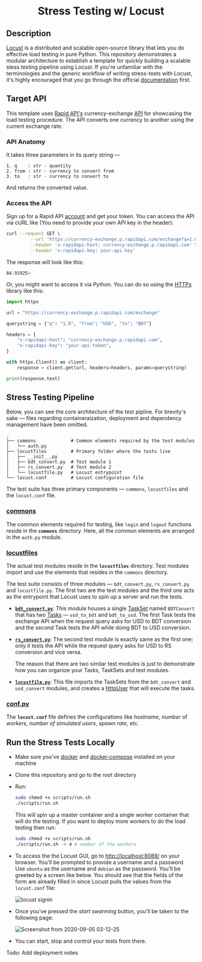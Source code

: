 <div align="center">

# Stress Testing w/ Locust

</div>

## Description

[Locust](https://locust.io/) is a distributed and scalable open-source library that lets you do effective load testing in pure Python. This repository demonstrates a modular architecture to establish a template for quickly building a scalable stess testing pipeline using Locust. If you're unfamiliar with the terminologies and the generic workflow of writing stress-tests with Locust, it's highly encouraged that you go through the official [documentation](https://docs.locust.io/en/stable/) first.

## Target API

This template uses [Rapid API's](https://rapidapi.com/) currency-exchange [API](https://rapidapi.com/fyhao/api/currency-exchange) for showcasing the load testing procedure. The API converts one currency to another using the current exchange rate.

### API Anatomy

It takes three parameters in its query string —
```
1. q    : str - quantity
2. from : str - currency to convert from
3. to   : str - currency to convert to
```

And returns the converted value.


### Access the API

Sign up for a Rapid API [account](https://rapidapi.com/signup) and get your token. You can access the API via cURL like (You need to provide your own API key in the header):

```bash
curl --request GET \
         --url 'https://currency-exchange.p.rapidapi.com/exchange?q=1.0&from=USD&to=BDT' \
         --header 'x-rapidapi-host: currency-exchange.p.rapidapi.com' \
         --header 'x-rapidapi-key: your-api-key'
```

The response will look like this:

```
84.91925⏎
```

Or, you might want to access it via Python. You can do so using the [HTTPx](https://github.com/encode/httpx) library like this:


```python
import httpx

url = "https://currency-exchange.p.rapidapi.com/exchange"

querystring = {"q": "1.0", "from": "USD", "to": "BDT"}

headers = {
    "x-rapidapi-host": "currency-exchange.p.rapidapi.com",
    "x-rapidapi-key": "your-api-token",
}

with httpx.Client() as client:
    response = client.get(url, headers=headers, params=querystring)

print(response.text)
```

## Stress Testing Pipeline

Below, you can see the core architecture of the test pipline. For brevity's sake — files regarding containeraization, deployment and dependency management have been omitted.

```
.
├── commons             # Common elements required by the test modules
│   └── auth.py
├── locustfiles         # Primary folder where the tests live
│   ├── __init__.py
│   ├── bdt_convert.py  # Test module 1
│   ├── rs_convert.py   # Test module 2
│   └── locustfile.py   # Locust entrypoint
└── locust.conf         # Locust configuration file
```

The test suite has three primary components —
`commons`, `locustfiles` and the `locust.conf` file.

### [commons](./commons/)
The common elements required for testing, like `login` and `logout` functions reside in the **`commons`** directory. Here, all the common elements are arranged in the `auth.py` module.

### [locustfiles](./locustfiles/)
The actual test modules reside in the **`locustfiles`** directory. Test modules import and use the elements that resides in the `commons` directory.

The test suite consists of three modules — `bdt_convert.py`, `rs_convert.py` and `locustfile.py`. The first two are the test modules and the third one acts as the entrypoint that Locust uses to spin up a server and run the tests.

* [**`bdt_convert.py`**](./locustfiles/bdt_convert.py/): This module houses a single [TaskSet](https://docs.locust.io/en/stable/writing-a-locustfile.html#taskset-class) named `BDTConvert` that has two [Tasks](https://docs.locust.io/en/stable/writing-a-locustfile.html#tasks) — `usd_to_bdt` and `bdt_to_usd`. The first Task tests the exchange API when the request query asks for USD to BDT conversion and the second Task tests the API while doing BDT to USD conversion.

* [**`rs_convert.py`**](./locustfiles/rs_convert.py/): The second test module is exactly same as the first one; only it tests the API while the request query asks for USD to RS conversion and vice versa.

    The reason that there are two similar test modules is just to demonstrate how you can organize your Tasks, TaskSets and test modules.

* [**`locustfile.py`**](): This file imports the TaskSets from the `bdt_convert` and `usd_convert` modules, and creates a [HttpUser](https://docs.locust.io/en/stable/writing-a-locustfile.html#making-http-requests) that will execute the tasks.

### [conf​.​py](./locust.conf/)

The **`locust.conf`** file defines the configurations like *hostname*, *number* of *workers*, *number of simulated users*, *spawn rate*, etc.


## Run the Stress Tests Locally

* Make sure you've [docker](https://www.docker.com/) and [docker-compose](https://github.com/docker/compose) installed on your machine

* Clone this repository and go to the root directory

* Run:

    ```bash
    sudo chmod +x scripts/run.sh
    ./scripts/run.sh
    ```

    This will spin up a master container and a single worker container that will do the testing. If you want to deploy more workers to do the load testing then run:

    ```bash
    sudo chmod +x scripts/run.sh
    ./scripts/run.sh -n 4 # number of the workers
    ```

* To access the the Locust GUI, go to [http://localhost:8089/](http://localhost:8089/) on your browser. You'll be prompted to provide a username and a password. Use `ubuntu` as the username and `debian` as the password. You'll be greeted by a screen like below. You should see that the fields of the form are already filled in since Locust pulls the values from the `locust.conf` file:

    ![locust signin](https://user-images.githubusercontent.com/30027932/92285103-51988580-ef25-11ea-9155-c9d3f5dcaf42.png)

* Once you've pressed the *start swarming* button, you'll be taken to the following page:

    ![Screenshot from 2020-09-05 03-12-25](https://user-images.githubusercontent.com/30027932/92285284-b94ed080-ef25-11ea-9f91-3f972fd844f1.png)

* You can start, stop and control your tests from there.


Todo: Add deployment notes
